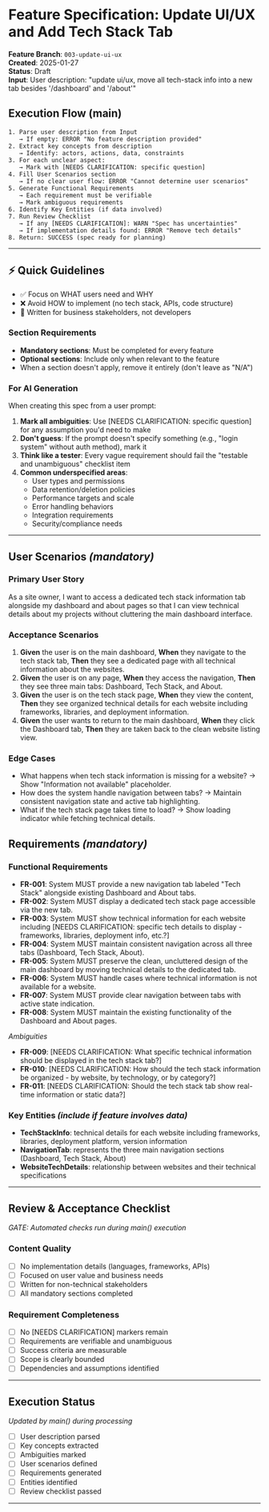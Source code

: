 # Feature Specification: Update UI/UX and Add Tech Stack Tab

**Feature Branch**: `003-update-ui-ux`  
**Created**: 2025-01-27  
**Status**: Draft  
**Input**: User description: "update ui/ux, move all tech-stack info into a new tab besides '/dashboard' and '/about'"

## Execution Flow (main)
```
1. Parse user description from Input
   → If empty: ERROR "No feature description provided"
2. Extract key concepts from description
   → Identify: actors, actions, data, constraints
3. For each unclear aspect:
   → Mark with [NEEDS CLARIFICATION: specific question]
4. Fill User Scenarios section
   → If no clear user flow: ERROR "Cannot determine user scenarios"
5. Generate Functional Requirements
   → Each requirement must be verifiable
   → Mark ambiguous requirements
6. Identify Key Entities (if data involved)
7. Run Review Checklist
   → If any [NEEDS CLARIFICATION]: WARN "Spec has uncertainties"
   → If implementation details found: ERROR "Remove tech details"
8. Return: SUCCESS (spec ready for planning)
```

---

## ⚡ Quick Guidelines
- ✅ Focus on WHAT users need and WHY
- ❌ Avoid HOW to implement (no tech stack, APIs, code structure)
- 👥 Written for business stakeholders, not developers

### Section Requirements
- **Mandatory sections**: Must be completed for every feature
- **Optional sections**: Include only when relevant to the feature
- When a section doesn't apply, remove it entirely (don't leave as "N/A")

### For AI Generation
When creating this spec from a user prompt:
1. **Mark all ambiguities**: Use [NEEDS CLARIFICATION: specific question] for any assumption you'd need to make
2. **Don't guess**: If the prompt doesn't specify something (e.g., "login system" without auth method), mark it
3. **Think like a tester**: Every vague requirement should fail the "testable and unambiguous" checklist item
4. **Common underspecified areas**:
   - User types and permissions
   - Data retention/deletion policies  
   - Performance targets and scale
   - Error handling behaviors
   - Integration requirements
   - Security/compliance needs

---

## User Scenarios *(mandatory)*

### Primary User Story
As a site owner, I want to access a dedicated tech stack information tab alongside my dashboard and about pages so that I can view technical details about my projects without cluttering the main dashboard interface.

### Acceptance Scenarios
1. **Given** the user is on the main dashboard, **When** they navigate to the tech stack tab, **Then** they see a dedicated page with all technical information about the websites.
2. **Given** the user is on any page, **When** they access the navigation, **Then** they see three main tabs: Dashboard, Tech Stack, and About.
3. **Given** the user is on the tech stack page, **When** they view the content, **Then** they see organized technical details for each website including frameworks, libraries, and deployment information.
4. **Given** the user wants to return to the main dashboard, **When** they click the Dashboard tab, **Then** they are taken back to the clean website listing view.

### Edge Cases
- What happens when tech stack information is missing for a website? → Show "Information not available" placeholder.
- How does the system handle navigation between tabs? → Maintain consistent navigation state and active tab highlighting.
- What if the tech stack page takes time to load? → Show loading indicator while fetching technical details.

## Requirements *(mandatory)*

### Functional Requirements
- **FR-001**: System MUST provide a new navigation tab labeled "Tech Stack" alongside existing Dashboard and About tabs.
- **FR-002**: System MUST display a dedicated tech stack page accessible via the new tab.
- **FR-003**: System MUST show technical information for each website including [NEEDS CLARIFICATION: specific tech details to display - frameworks, libraries, deployment info, etc.?]
- **FR-004**: System MUST maintain consistent navigation across all three tabs (Dashboard, Tech Stack, About).
- **FR-005**: System MUST preserve the clean, uncluttered design of the main dashboard by moving technical details to the dedicated tab.
- **FR-006**: System MUST handle cases where technical information is not available for a website.
- **FR-007**: System MUST provide clear navigation between tabs with active state indication.
- **FR-008**: System MUST maintain the existing functionality of the Dashboard and About pages.

*Ambiguities*
- **FR-009**: [NEEDS CLARIFICATION: What specific technical information should be displayed in the tech stack tab?]
- **FR-010**: [NEEDS CLARIFICATION: How should the tech stack information be organized - by website, by technology, or by category?]
- **FR-011**: [NEEDS CLARIFICATION: Should the tech stack tab show real-time information or static data?]

### Key Entities *(include if feature involves data)*
- **TechStackInfo**: technical details for each website including frameworks, libraries, deployment platform, version information
- **NavigationTab**: represents the three main navigation sections (Dashboard, Tech Stack, About)
- **WebsiteTechDetails**: relationship between websites and their technical specifications

---

## Review & Acceptance Checklist
*GATE: Automated checks run during main() execution*

### Content Quality
- [ ] No implementation details (languages, frameworks, APIs)
- [ ] Focused on user value and business needs
- [ ] Written for non-technical stakeholders
- [ ] All mandatory sections completed

### Requirement Completeness
- [ ] No [NEEDS CLARIFICATION] markers remain
- [ ] Requirements are verifiable and unambiguous  
- [ ] Success criteria are measurable
- [ ] Scope is clearly bounded
- [ ] Dependencies and assumptions identified

---

## Execution Status
*Updated by main() during processing*

- [ ] User description parsed
- [ ] Key concepts extracted
- [ ] Ambiguities marked
- [ ] User scenarios defined
- [ ] Requirements generated
- [ ] Entities identified
- [ ] Review checklist passed

---